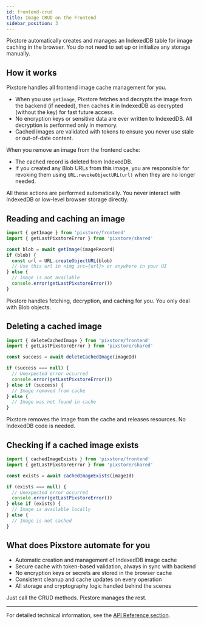 ```yaml
---
id: frontend-crud
title: Image CRUD on the Frontend
sidebar_position: 3
---
```


Pixstore automatically creates and manages an IndexedDB table for image caching in the browser.
You do not need to set up or initialize any storage manually.

## How it works

Pixstore handles all frontend image cache management for you.

- When you use `getImage`, Pixstore fetches and decrypts the image from the backend (if needed), then caches it in IndexedDB as decrypted (without the key) for fast future access.
- No encryption keys or sensitive data are ever written to IndexedDB. All decryption is performed only in memory.
- Cached images are validated with tokens to ensure you never use stale or out-of-date content.

When you remove an image from the frontend cache:

- The cached record is deleted from IndexedDB.
- If you created any Blob URLs from this image, you are responsible for revoking them using `URL.revokeObjectURL(url)` when they are no longer needed.

All these actions are performed automatically. You never interact with IndexedDB or low-level browser storage directly.

## Reading and caching an image

```ts
import { getImage } from 'pixstore/frontend'
import { getLastPixstoreError } from 'pixstore/shared'

const blob = await getImage(imageRecord)
if (blob) {
  const url = URL.createObjectURL(blob)
  // Use this url in <img src={url}> or anywhere in your UI
} else {
  // Image is not available
  console.error(getLastPixstoreError())
}
```

Pixstore handles fetching, decryption, and caching for you.
You only deal with Blob objects.

## Deleting a cached image

```ts
import { deleteCachedImage } from 'pixstore/frontend'
import { getLastPixstoreError } from 'pixstore/shared'

const success = await deleteCachedImage(imageId)

if (success === null) {
  // Unexpected error occurred
  console.error(getLastPixstoreError())
} else if (success) {
  // Image removed from cache
} else {
  // Image was not found in cache
}
```

Pixstore removes the image from the cache and releases resources.
No IndexedDB code is needed.

## Checking if a cached image exists

```ts
import { cachedImageExists } from 'pixstore/frontend'
import { getLastPixstoreError } from 'pixstore/shared'

const exists = await cachedImageExists(imageId)

if (exists === null) {
  // Unexpected error occurred
  console.error(getLastPixstoreError())
} else if (exists) {
  // Image is available locally
} else {
  // Image is not cached
}
```

## What does Pixstore automate for you

- Automatic creation and management of IndexedDB image cache
- Secure cache with token-based validation, always in sync with backend
- No encryption keys or secrets are stored in the browser cache
- Consistent cleanup and cache updates on every operation
- All storage and cryptography logic handled behind the scenes

Just call the CRUD methods. Pixstore manages the rest.

---

For detailed technical information, see the [API Reference section](../api-reference/frontend/image-service).
